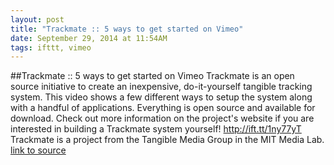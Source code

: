 ```yaml
---
layout: post
title: "Trackmate :: 5 ways to get started on Vimeo"
date: September 29, 2014 at 11:54AM
tags: ifttt, vimeo
---
```

##Trackmate :: 5 ways to get started on Vimeo
Trackmate is an open source initiative to create an inexpensive, do-it-yourself tangible tracking system. This video shows a few different ways to setup the system along with a handful of applications. Everything is open source and available for download. Check out more information on the project's website if you are interested in building a Trackmate system yourself! http://ift.tt/1ny77yT Trackmate is a project from the Tangible Media Group in the MIT Media Lab.
[link to source](http://ift.tt/YAXvaH) 
